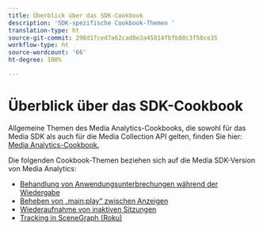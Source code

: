 ```yaml
---
title: Überblick über das SDK-Cookbook
description: 'SDK-spezifische Cookbook-Themen '
translation-type: ht
source-git-commit: 298d17ced7a62cad8e2a45814fbfb80c3f58ce35
workflow-type: ht
source-wordcount: '66'
ht-degree: 100%

---
```



# Überblick über das SDK-Cookbook

Allgemeine Themen des Media Analytics-Cookbooks, die sowohl für das Media SDK als auch für die Media Collection API gelten, finden Sie hier: [Media Analytics-Cookbook.](/help/media-analytics-cookbook/media-analytics-cookbook.md)

Die folgenden Cookbook-Themen beziehen sich auf die Media SDK-Version von Media Analytics:

* [Behandlung von Anwendungsunterbrechungen während der Wiedergabe](/help/sdk-implement/cookbook/app-interrupts.md)
* [Beheben von „main:play“ zwischen Anzeigen](/help/sdk-implement/cookbook/fix-ad-play-ad.md)
* [Wiederaufnahme von inaktiven Sitzungen](/help/sdk-implement/cookbook/resuming-inactive.md)
* [Tracking in SceneGraph (Roku)](/help/sdk-implement/cookbook/sdk-track-scenegraph.md)

